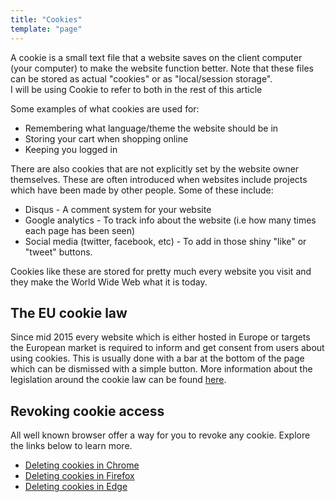 ```yaml
---
title: "Cookies"
template: "page"
---
```


A cookie is a small text file that a website saves on the client
computer (your computer) to make the website function better.
Note that these files can be stored as actual "cookies" or as "local/session storage".<br />
I will be using Cookie to refer to both in the rest of this article

Some examples of what cookies are used for:

- Remembering what language/theme the website should be in
- Storing your cart when shopping online
- Keeping you logged in

There are also cookies that are not explicitly set by the website
owner themselves. These are often introduced when websites include
projects which have been made by other people. Some of these
include:

- Disqus - A comment system for your website
- Google analytics - To track info about the website (i.e how many times each page has been seen)
- Social media (twitter, facebook, etc) - To add in those shiny "like" or "tweet" buttons.

Cookies like these are stored for pretty much every website you
visit and they make the World Wide Web what it is today.

## The EU cookie law

Since mid 2015 every website which is either hosted in Europe or
targets the European market is required to inform and get consent from
users about using cookies. This is usually done with a bar at the
bottom of the page which can be dismissed with a simple button. More
information about the legislation around the cookie law can be found
[here](https://wikis.ec.europa.eu/display/WEBGUIDE/04.+Cookies+and+similar+technologies).

## Revoking cookie access

All well known browser offer a way for you to revoke any cookie. Explore the links below to learn more.

- [Deleting cookies in Chrome](https://support.google.com/chrome/answer/95647?co=GENIE.Platform%3DDesktop&hl=en)
- [Deleting cookies in Firefox](https://support.mozilla.org/en-US/kb/delete-cookies-remove-info-websites-stored)
- [Deleting cookies in Edge](https://support.microsoft.com/en-us/windows/microsoft-edge-browsing-data-and-privacy-bb8174ba-9d73-dcf2-9b4a-c582b4e640dd)
